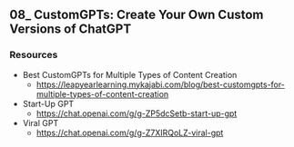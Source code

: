 ## 08_ CustomGPTs: Create Your Own Custom Versions of ChatGPT

### Resources
- Best CustomGPTs for Multiple Types of Content Creation
  - https://leapyearlearning.mykajabi.com/blog/best-customgpts-for-multiple-types-of-content-creation
- Start-Up GPT
  - https://chat.openai.com/g/g-ZP5dcSetb-start-up-gpt
- Viral GPT
  - https://chat.openai.com/g/g-Z7XIRQoLZ-viral-gpt